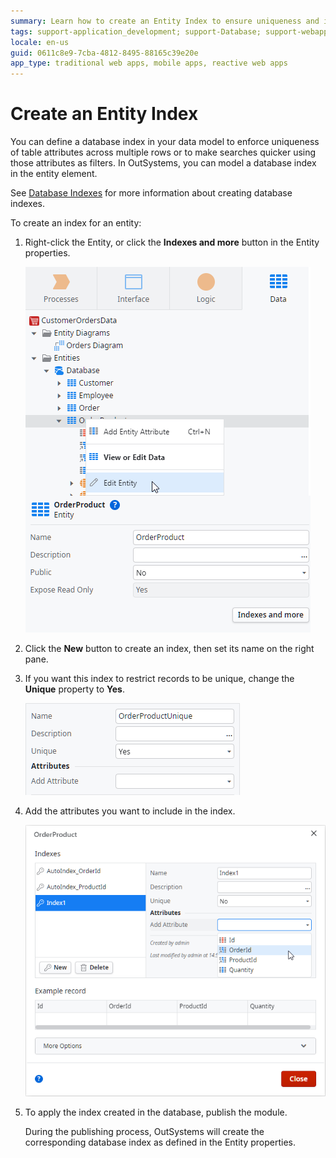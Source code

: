 ```yaml
---
summary: Learn how to create an Entity Index to ensure uniqueness and improve findability.
tags: support-application_development; support-Database; support-webapps
locale: en-us
guid: 0611c8e9-7cba-4812-8495-88165c39e20e
app_type: traditional web apps, mobile apps, reactive web apps
---
```


# Create an Entity Index
  
You can define a database index in your data model to enforce uniqueness of table attributes across multiple rows or to make searches quicker using those attributes as filters. In OutSystems, you can model a database index in the entity element.

<div class="info" markdown="1">

See [Database Indexes](<../../../ref/data/database/database-indexes.md>) for more information about creating database indexes.

</div>

To create an index for an entity:

1. Right-click the Entity, or click the **Indexes and more** button in the Entity properties.

    ![Edit Entity](./images/create-database-index-edit-entity.png)

1. Click the **New** button to create an index, then set its name on the right pane.

1. If you want this index to restrict records to be unique, change the **Unique** property to **Yes**.

    ![Unique property](./images/create-database-index-unique.png)

1. Add the attributes you want to include in the index.

    ![Add Index Attribute](./images/create-database-index-add-attribute.png)

1. To apply the index created in the database, publish the module.

    During the publishing process, OutSystems will create the corresponding database index as defined in the Entity properties.
